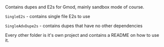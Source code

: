 Contains dupes and E2s for Gmod, mainly sandbox mode of course.

`SingleE2s` - contains single file E2s to use

`SingleAdvDupe2s` - contains dupes that have no other dependencies

Every other folder is it's own project and contains a README on how to use it.
